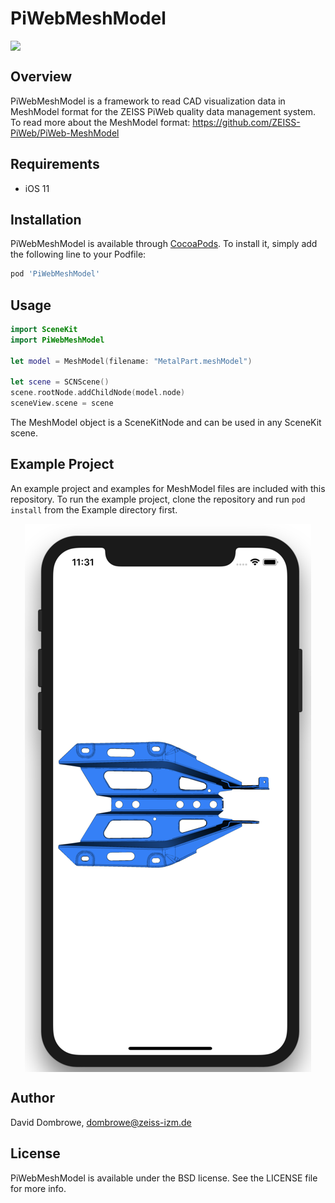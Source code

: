 # PiWebMeshModel

<img style="display:block;margin:auto;" src="Documentation/Logo.png">

## Overview

PiWebMeshModel is a framework to read CAD visualization data in MeshModel format for the ZEISS PiWeb quality data management system. To read more about the MeshModel format: https://github.com/ZEISS-PiWeb/PiWeb-MeshModel

## Requirements

* iOS 11

## Installation

PiWebMeshModel is available through [CocoaPods](http://cocoapods.org). To install
it, simply add the following line to your Podfile:

```ruby
pod 'PiWebMeshModel'
```

## Usage

```Swift
import SceneKit
import PiWebMeshModel

let model = MeshModel(filename: "MetalPart.meshModel")

let scene = SCNScene()
scene.rootNode.addChildNode(model.node)
sceneView.scene = scene

```

The MeshModel object is a SceneKitNode and can be used in any SceneKit scene.

## Example Project

An example project and examples for MeshModel files are included with this repository.  To run the example project, clone the repository and run `pod install` from the Example directory first.

<img style="display:block;margin:auto;" src="Documentation/Example.png">

## Author

David Dombrowe, dombrowe@zeiss-izm.de

## License

PiWebMeshModel is available under the BSD license. See the LICENSE file for more info.